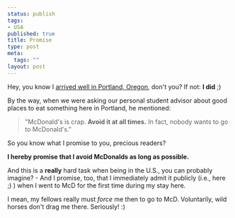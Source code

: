 ```yaml
--- 
status: publish
tags: 
- USA
published: true
title: Promise
type: post
meta: 
  tags: ""
layout: post
---
```

Hey, you know I <a href="http://fredericiana.de/archives/2005/09/07/welcome-to-portland/">arrived well in Portland, Oregon</a>, don't you? If not: <strong>I did</strong> ;)

By the way, when we were asking our personal student advisor about good places to eat something here in Portland, he mentioned: 

<blockquote>"McDonald's is crap. <strong>Avoid it at all times.</strong> In fact, nobody wants to go to McDonald's."</blockquote>

So you know what I promise to you, precious readers?

<strong>I hereby promise that I avoid McDonalds as long as possible.</strong>

And this is a <strong>really</strong> hard task when being in the U.S., you can probably imagine? - And I promise, too, that I immediately admit it publicly (i.e., here ;) ) when I went to McD for the first time during my stay here.

I mean, my fellows really must <em>force</em> me then to go to McD. Voluntarily, wild horses don't drag me there. Seriously! :)
